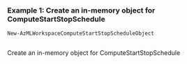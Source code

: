 ### Example 1: Create an in-memory object for ComputeStartStopSchedule
```powershell
New-AzMLWorkspaceComputeStartStopScheduleObject
```

```output
```

Create an in-memory object for ComputeStartStopSchedule

